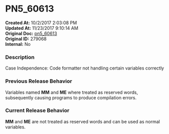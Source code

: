 # PN5_60613

**Created At:** 10/2/2017 2:03:08 PM  
**Updated At:** 11/23/2017 9:10:14 AM  
**Original Doc:** [pn5_60613](https://docs.jbase.com/36526-5-6-2-release-notes/pn5_60613)  
**Original ID:** 279068  
**Internal:** No  


### Description

Case Independence: Code formatter not handling certain variables correctly



### Previous Release Behavior

Variables named **MM** and **ME** where treated as reserved words, subsequently causing programs to produce compilation errors.



### Current Release Behavior

**MM** and **ME** are not treated as reserved words and can be used as normal variables.

